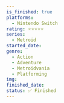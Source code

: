 ```yaml
---
is_finished: true
platforms:
  - Nintendo Switch
rating: ⭐⭐⭐⭐⭐
series:
  - Metroid
started_date:
genre:
  - Action
  - Adventure
  - Metroidvania
  - Platforming
img:
finished_date:
status: ✅ Finished
---
```

